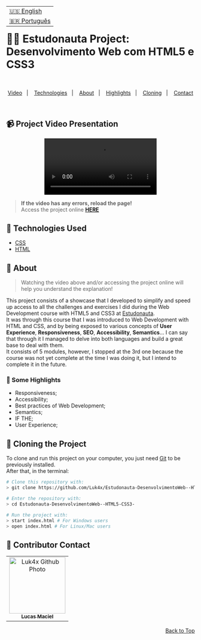 <table align="right">
  <tr>
    <td>
      <a href="readme-en.md">🇺🇸 English</a>
    </td>
  </tr>
  <tr>
    <td>
      <a href="README.md">🇧🇷 Português</a>
    </td>
  </tr>
</table>
<br>

# 👨‍🚀 Estudonauta Project: Desenvolvimento Web com HTML5 e CSS3

<br>
<p align="center">
  <a href="#-project-video-presentation">Video</a>&nbsp;&nbsp;&nbsp;|&nbsp;&nbsp;&nbsp;
  <a href="#-technologies-used">Technologies</a>&nbsp;&nbsp;&nbsp;|&nbsp;&nbsp;&nbsp;
  <a href="#-about">About</a>&nbsp;&nbsp;&nbsp;|&nbsp;&nbsp;&nbsp;
  <a href="#-some-highlights">Highlights</a>&nbsp;&nbsp;&nbsp;|&nbsp;&nbsp;&nbsp;
  <a href="#-cloning-the-project">Cloning</a>&nbsp;&nbsp;&nbsp;|&nbsp;&nbsp;&nbsp;
  <a href="#-contributor-contact">Contact</a>
</p>
<br>

## 📹 Project Video Presentation
<div align="center">
  <video src="https://user-images.githubusercontent.com/86276393/194764459-2343bde1-a753-43d2-9587-dcad5ba68de4.mp4">
</div>
  
> **If the video has any errors, reload the page!**<br>
> Access the project online **[HERE](https://luk4x.github.io/Estudonauta-DesenvolvimentoWeb--HTML5-CSS3-/)**

## 🚀 Technologies Used

-   [CSS](https://developer.mozilla.org/en-US/docs/Web/CSS)
-   [HTML](https://developer.mozilla.org/en-US/docs/Web/HTML)

## 📝 About

> Watching the video above and/or accessing the project online will help you understand the explanation!

This project consists of a showcase that I developed to simplify and speed up access to all the challenges and exercises I did during the Web Development course with HTML5 and CSS3 at [Estudonauta](https://estudonauta.com).<br>
It was through this course that I was introduced to Web Development with HTML and CSS, and by being exposed to various concepts of <b>User Experience</b>, <b>Responsiveness</b>, <b>SEO</b >, <b>Accessibility</b>, <b>Semantics</b>... I can say that through it I managed to delve into both languages and build a great base to deal with them.<br>
It consists of 5 modules, however, I stopped at the 3rd one because the course was not yet complete at the time I was doing it, but I intend to complete it in the future.

### 📌 Some Highlights

- Responsiveness;
- Accessibility;
- Best practices of Web Development;
- Semantics;
- IF THE;
- User Experience;

## 📖 Cloning the Project

To clone and run this project on your computer, you just need [Git](https://git-scm.com/) to be previously installed.<br>
After that, in the terminal:

```bash
# Clone this repository with:
> git clone https://github.com/Luk4x/Estudonauta-DesenvolvimentoWeb--HTML5-CSS3-.git

# Enter the repository with:
> cd Estudonauta-DesenvolvimentoWeb--HTML5-CSS3-

# Run the project with:
> start index.html # For Windows users
> open index.html # For Linux/Mac users
```

## 🤝 Contributor Contact

<table>
  <tr>
    <td align="center">
      <a href="https://www.linkedin.com/in/lucasmacielf/">
        <img src="https://avatars.githubusercontent.com/Luk4x" width="150px;" alt="Luk4x Github Photo"/><br>
        <sub>
          <b>Lucas Maciel</b>
        </sub>
      </a>
    </td>
  </tr>
</table>

<p align="right">
  <a href="#-estudonauta-project-desenvolvimento-web-com-html5-e-css3">Back to Top</a>
</p>
